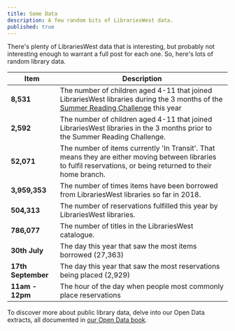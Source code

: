 ```yaml
---
title: Some Data
description: A few random bits of LibrariesWest data.
published: true
---
```


There's plenty of LibrariesWest data that is interesting, but probably not interesting enough to warrant a full post for each one. So, here's lots of random library data.

| Item  | Description |
| ----- | ----------- |
| **8,531** | The number of children aged 4-11 that joined LibrariesWest libraries during the 3 months of the [Summer Reading Challenge](https://readingagency.org.uk/children/quick-guides/summer-reading-challenge/) this year |
| **2,592** | The number of children aged 4-11 that joined LibrariesWest libraries in the 3 months prior to the Summer Reading Challenge. |
| **52,071** | The number of items currently 'In Transit'. That means they are either moving between libraries to fulfil reservations, or being returned to their home branch. |
| **3,959,353** | The number of times items have been borrowed from LibrariesWest libraries so far in 2018. |
| **504,313** | The number of reservations fulfilled this year by LibrariesWest libraries. |
| **786,077** | The number of titles in the LibrariesWest catalogue. |
| **30th July** | The day this year that saw the most items borrowed (27,363) |
| **17th September** | The day this year that saw the most reservations being placed (2,929) |
| **11am - 12pm** | The hour of the day when people most commonly place reservations |
 
To discover more about public library data, delve into our Open Data extracts, all documented in [our Open Data book](https://librarieswest.gitbook.io/librarieswest-open-data).